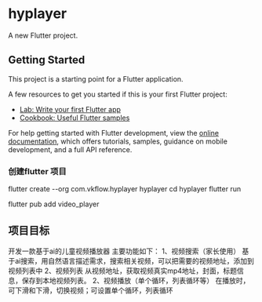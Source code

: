 # hyplayer

A new Flutter project.

## Getting Started

This project is a starting point for a Flutter application.

A few resources to get you started if this is your first Flutter project:

- [Lab: Write your first Flutter app](https://docs.flutter.dev/get-started/codelab)
- [Cookbook: Useful Flutter samples](https://docs.flutter.dev/cookbook)

For help getting started with Flutter development, view the
[online documentation](https://docs.flutter.dev/), which offers tutorials,
samples, guidance on mobile development, and a full API reference.

### 创建flutter 项目

flutter create --org com.vkflow.hyplayer hyplayer
cd hyplayer
flutter run

flutter pub add video_player

## 项目目标

开发一款基于ai的儿童视频播放器
主要功能如下：
1、视频搜索（家长使用）
基于ai搜索，用自然语言描述需求，搜索相关视频，可以把需要的视频地址，添加到视频列表中
2、视频列表
从视频地址，获取视频真实mp4地址，封面，标题信息，保存到本地视频列表。
2、视频播放（单个循环，列表循环等）
在播放时，可下滑和下滑，切换视频；可设置单个循环，列表循环
